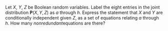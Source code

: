 

Let $X$, $Y$, $Z$ be Boolean random variables. Label the eight entries
in the joint distribution ${\textbf{P}}(X,Y,Z)$ as $a$ through
$h$. Express the statement that $X$ and $Y$ are conditionally
independent given $Z$, as a set of equations relating $a$ through $h$.
How many <i>nonredundant</i>equations are there?
